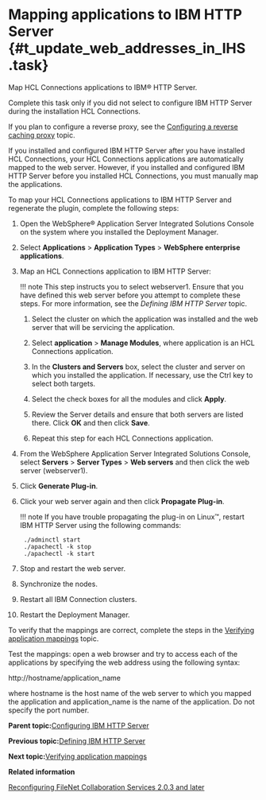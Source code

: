 # Mapping applications to IBM HTTP Server {#t_update_web_addresses_in_IHS .task}

Map HCL Connections applications to IBM® HTTP Server.

Complete this task only if you did not select to configure IBM HTTP Server during the installation HCL Connections.

If you plan to configure a reverse proxy, see the [Configuring a reverse caching proxy](t_install_deploy_caching_proxy.md) topic.

If you installed and configured IBM HTTP Server after you have installed HCL Connections, your HCL Connections applications are automatically mapped to the web server. However, if you installed and configured IBM HTTP Server before you installed HCL Connections, you must manually map the applications.

To map your HCL Connections applications to IBM HTTP Server and regenerate the plugin, complete the following steps:

1.  Open the WebSphere® Application Server Integrated Solutions Console on the system where you installed the Deployment Manager.

2.  Select **Applications** \> **Application Types** \> **WebSphere enterprise applications**.

3.  Map an HCL Connections application to IBM HTTP Server:

    !!! note
    This step instructs you to select webserver1. Ensure that you have defined this web server before you attempt to complete these steps. For more information, see the *Defining IBM HTTP Server* topic.

    1.  Select the cluster on which the application was installed and the web server that will be servicing the application.

    2.  Select **application** \> **Manage Modules**, where application is an HCL Connections application.

    3.  In the **Clusters and Servers** box, select the cluster and server on which you installed the application. If necessary, use the Ctrl key to select both targets.

    4.  Select the check boxes for all the modules and click **Apply**.

    5.  Review the Server details and ensure that both servers are listed there. Click **OK** and then click **Save**.

    6.  Repeat this step for each HCL Connections application.

4.  From the WebSphere Application Server Integrated Solutions Console, select **Servers** \> **Server Types** \> **Web servers** and then click the web server \(webserver1\).

5.  Click **Generate Plug-in**.

6.  Click your web server again and then click **Propagate Plug-in**.

    !!! note
    If you have trouble propagating the plug-in on Linux™, restart IBM HTTP Server using the following commands:

    ```
     ./adminctl start
     ./apachectl -k stop
     ./apachectl -k start
    
    ```

7.  Stop and restart the web server.

8.  Synchronize the nodes.

9.  Restart all IBM Connection clusters.

10. Restart the Deployment Manager.


To verify that the mappings are correct, complete the steps in the [Verifying application mappings](t_verify_application_mappings.md) topic.

Test the mappings: open a web browser and try to access each of the applications by specifying the web address using the following syntax:

http://hostname/application\_name

where hostname is the host name of the web server to which you mapped the application and application\_name is the name of the application. Do not specify the port number.

**Parent topic:**[Configuring IBM HTTP Server](../install/c_add_ihs_over.md)

**Previous topic:**[Defining IBM HTTP Server](../install/t_create_webserver1_node.md)

**Next topic:**[Verifying application mappings](../install/t_verify_application_mappings.md)

**Related information**  


[Reconfiguring FileNet Collaboration Services 2.0.3 and later](../install/t_inst_reconfig_fncs_for_203.md)

